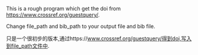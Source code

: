 This is a rough program which get the doi from https://www.crossref.org/guestquery/. 


Change file_path and bib_path to your output file and bib file.

只是一个很初步的版本,通过https://www.crossref.org/guestquery/得到doi,写入到file_path文件中.
